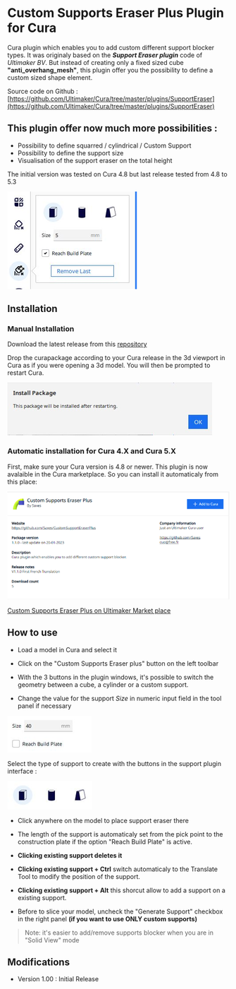 # Custom Supports Eraser Plus Plugin for Cura

Cura plugin which enables you to add custom different support blocker types. It was originaly based on the ***Support Eraser plugin*** code of *Ultimaker BV*. But instead of creating only a fixed sized cube **"anti_overhang_mesh"**, this plugin offer you the possibility to define a custom sized shape element.

Source code on Github : [https://github.com/Ultimaker/Cura/tree/master/plugins/SupportEraser](https://github.com/Ultimaker/Cura/tree/master/plugins/SupportEraser)

This plugin offer now much more possibilities :
----

- Possibility to define squarred  / cylindrical / Custom Support
- Possibility to define the support size
- Visualisation of the support eraser on the total height


The initial version was tested on Cura 4.8 but last release tested from 4.8 to 5.3

![View plugin](./images/plugin.jpg)

## Installation

### Manual Installation

Download the latest release from this [repository](https://github.com/5axes/CustomSupportEraserPlus/releases)

Drop the curapackage according to your Cura release in the 3d viewport in Cura as if you were opening a 3d model. You will then be prompted to restart Cura.

![Manual Install](./images/Restart.JPG)

### Automatic installation for Cura 4.X and Cura 5.X

First, make sure your Cura version is 4.8 or newer. This plugin is now avalaible in the Cura marketplace. So you can install it automaticaly from this place:

![Automatic Install](./images/MarketPlace.png)

[Custom Supports Eraser Plus on Ultimaker Market place](https://marketplace.ultimaker.com/app/cura/plugins/5axes/CustomSupportEraserPlus)


## How to use

* Load a model in Cura and select it

* Click on the "Custom Supports Eraser plus" button on the left toolbar
* With the 3 buttons in the plugin windows, it's possible to switch the geometry between a cube, a cylinder or a custom support.
* Change the value for the support *Size* in numeric input field in the tool panel if necessary


![Numeric input field in the tool panel](./images/option_n.jpg)

Select the type of support to create with the buttons in the support plugin interface :

![Support type selection](./images/button.jpg)

- Click anywhere on the model to place support eraser there
* The length of the support is automaticaly set from the pick point to the construction plate if the option "Reach Build Plate" is active.

- **Clicking existing support deletes it**

- **Clicking existing support + Ctrl** switch automaticaly to the Translate Tool to modify the position of the support.

- **Clicking existing support + Alt** this shorcut allow to add a support on a existing support.

- Before to slice your model, uncheck the "Generate Support" checkbox in the right panel **(if you want to use ONLY custom supports)**

>Note: it's easier to add/remove supports blocker when you are in "Solid View" mode


## Modifications

- Version 1.00 : Initial Release
